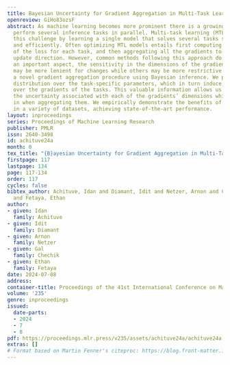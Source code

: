 ```yaml
---
title: Bayesian Uncertainty for Gradient Aggregation in Multi-Task Learning
openreview: GiHo83ozsF
abstract: As machine learning becomes more prominent there is a growing demand to
  perform several inference tasks in parallel. Multi-task learning (MTL) addresses
  this challenge by learning a single model that solves several tasks simultaneously
  and efficiently. Often optimizing MTL models entails first computing the gradient
  of the loss for each task, and then aggregating all the gradients to obtain a combined
  update direction. However, common methods following this approach do not consider
  an important aspect, the sensitivity in the dimensions of the gradients. Some dimensions
  may be more lenient for changes while others may be more restrictive. Here, we introduce
  a novel gradient aggregation procedure using Bayesian inference. We place a probability
  distribution over the task-specific parameters, which in turn induce a <em>distribution</em>
  over the gradients of the tasks. This valuable information allows us to quantify
  the uncertainty associated with each of the gradients’ dimensions which is factored
  in when aggregating them. We empirically demonstrate the benefits of our approach
  in a variety of datasets, achieving state-of-the-art performance.
layout: inproceedings
series: Proceedings of Machine Learning Research
publisher: PMLR
issn: 2640-3498
id: achituve24a
month: 0
tex_title: "{B}ayesian Uncertainty for Gradient Aggregation in Multi-Task Learning"
firstpage: 117
lastpage: 134
page: 117-134
order: 117
cycles: false
bibtex_author: Achituve, Idan and Diamant, Idit and Netzer, Arnon and Chechik, Gal
  and Fetaya, Ethan
author:
- given: Idan
  family: Achituve
- given: Idit
  family: Diamant
- given: Arnon
  family: Netzer
- given: Gal
  family: Chechik
- given: Ethan
  family: Fetaya
date: 2024-07-08
address:
container-title: Proceedings of the 41st International Conference on Machine Learning
volume: '235'
genre: inproceedings
issued:
  date-parts:
  - 2024
  - 7
  - 8
pdf: https://proceedings.mlr.press/v235/assets/achituve24a/achituve24a.pdf
extras: []
# Format based on Martin Fenner's citeproc: https://blog.front-matter.io/posts/citeproc-yaml-for-bibliographies/
---
```

